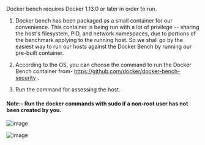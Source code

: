  Docker bench requires Docker 1.13.0 or later in order to run.
 
1. Docker bench has been packaged as a small container for our convenience. This container is being run with a lot of privilege -- sharing the host's filesystem, PID, and network namespaces, due to portions of the benchmark applying to the running host. So we shall go by the easiest way to run our hosts against the Docker Bench by running our pre-built container.

2. According to the OS, you can choose the command to run the Docker Bench container from- https://github.com/docker/docker-bench-security .

3. Run the command for assessing the host. 

#### Note:- Run the docker commands with sudo if a non-root user has not been created by you. 

![image](https://user-images.githubusercontent.com/62760235/109507216-80eb1200-7ac4-11eb-9897-771674b0b80e.png)

![image](https://user-images.githubusercontent.com/62760235/109507234-847e9900-7ac4-11eb-8f19-8ad840d88fbd.png)






